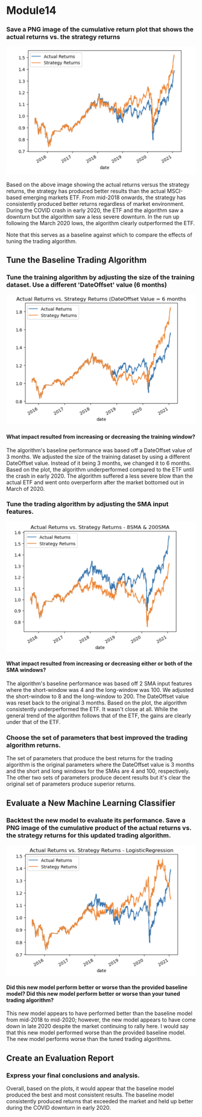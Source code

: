 # Module14

### Save a PNG image of the cumulative return plot that shows the actual returns vs. the strategy returns

![Actual Returns vs. Strategy Returns (Baseline)](Actual_Returns_vs_Strategy_Returns.png)

Based on the above image showing the actual returns versus the strategy returns, the strategy has produced better results than the actual MSCI-based emerging markets ETF. From mid-2018 onwards, the strategy has consistently produced better returns regardless of market environment. During the COVID crash in early 2020, the ETF and the algorithm saw a downturn but the algorithm saw a less severe downturn. In the run up following the March 2020 lows, the algorithm clearly outperformed the ETF.

Note that this serves as a baseline against which to compare the effects of tuning the trading algorithm. 

## Tune the Baseline Trading Algorithm

### Tune the training algorithm by adjusting the size of the training dataset. Use a different 'DateOffset' value (6 months)

![Actual Returns vs. Strategy Returns (6 months)](DateOffset_6_months.png)

#### What impact resulted from increasing or decreasing the training window?

The algorithm's baseline performance was based off a DateOffset value of 3 months. We adjusted the size of the training dataset by using a different DateOffset value. Instead of it being 3 months, we changed it to 6 months. Based on the plot, the algorithm underperformed compared to the ETF until the crash in early 2020. The algorithm suffered a less severe blow than the actual ETF and went onto overperform after the market bottomed out in March of 2020. 

### Tune the trading algorithm by adjusting the SMA input features. 

![Actual Returns vs. Strategy Returns (8SMA & 200SMA)](SMA_input_8_200.png)

#### What impact resulted from increasing or decreasing either or both of the SMA windows?

The algorithm's baseline performance was based off 2 SMA input features where the short-window was 4 and the long-window was 100. We adjusted the short-window to 8 and the long-window to 200. The DateOffset value was reset back to the original 3 months. Based on the plot, the algorithm consistently underperformed the ETF. It wasn't close at all. While the general trend of the algorithm follows that of the ETF, the gains are clearly under that of the ETF.

### Choose the set of parameters that best improved the trading algorithm returns.

The set of parameters that produce the best returns for the trading algorithm is the original parameters where the DateOffset value is 3 months and the short and long windows for the SMAs are 4 and 100, respectively. The other two sets of parameters produce decent results but it's clear the original set of parameters produce superior returns.

## Evaluate a New Machine Learning Classifier

### Backtest the new model to evaluate its performance. Save a PNG image of the cumulative product of the actual returns vs. the strategy returns for this updated trading algorithm. 

![Actual Returns vs. Strategy Returns (LogisticRegression Model)](LogisticRegression_Model_Algo.png)

#### Did this new model perform better or worse than the provided baseline model? Did this new model perform better or worse than your tuned trading algorithm?

This new model appears to have performed better than the baseline model from mid-2018 to mid-2020; however, the new model appears to have come down in late 2020 despite the market continuing to rally here. I would say that this new model performed worse than the provided baseline model. The new model performs worse than the tuned trading algorithms. 

## Create an Evaluation Report

### Express your final conclusions and analysis.

Overall, based on the plots, it would appear that the baseline model produced the best and most consistent results. The baseline model consistently produced returns that exceeded the market and held up better during the COVID downturn in early 2020. 
